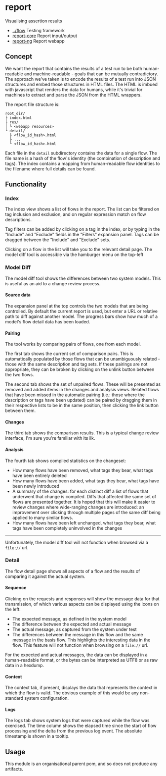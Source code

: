 
<!-- title start -->

# report

Visualising assertion results



 * [../flow](https://github.com/Mastercard/flow) Testing framework
 * [report-core](report-core) Report input/output
 * [report-ng](report-ng) Report webapp

<!-- title end -->

## Concept

We want the report that contains the results of a test run to be both human-readable and machine-readable - goals that can be mutually contradictory.
The approach we've taken is to encode the results of a test run into JSON structures and embed those structures in HTML files.
The HTML is imbued with javascript that renders the data for humans, while it's trivial for machines to extract and parse the JSON from the HTML wrappers.

The report file structure is:

```
root_dir/
├ index.html
├ res/
│ └ <webapp resources>
└ detail/
  ├ <flow_id_hash>.html
  ├ ...
  └ <flow_id_hash>.html
```

Each file in the `detail` subdirectory contains the data for a single flow.
The file name is a hash of the flow's identity (the combination of description and tags).
The index contains a mapping from human-readable flow identities to the filename where full details can be found.

## Functionality

### Index

The index view shows a list of flows in the report.
The list can be filtered on tag inclusion and exclusion, and on regular expression match on flow descriptions.

Tag filters can be added by clicking on a tag in the index, or by typing in the "Include" and "Exclude" fields in the "Filters" expansion panel.
Tags can be dragged between the "Include" and "Exclude" sets.

Clicking on a flow in the list will take you to the relevant detail page.
The model diff tool is accessible via the hamburger menu on the top-left

### Model Diff

The model diff tool shows the differences between two system models. This is useful as an aid to a change review process.

#### Source data

The expansion panel at the top controls the two models that are being controlled. By default the current report is used, but enter a URL or relative path to diff against another model.
The progress bars show how much of a model's flow detail data has been loaded.

#### Pairing

The tool works by comparing pairs of flows, one from each model.

The first tab shows the current set of comparison pairs.
This is automatically populated by those flows that can be unambiguously related - those with the same description and tag sets.
If these pairings are not appropriate, they can be broken by clicking on the unlink button between the two flows.

The second tab shows the set of unpaired flows.
These will be presented as removed and added items in the changes and analysis views.
Related flows that have been missed in the automatic pairing (i.e.: those where the description or tags have been updated) can be paired by dragging them in their respective lists to be in the same position, then clicking the link button between them.

#### Changes

The third tab shows the comparison results.
This is a typical change review interface, I'm sure you're familiar with its ilk.

#### Analysis

The fourth tab shows compiled statistics on the changeset:
 * How many flows have been removed, what tags they bear, what tags have been entirely deleted
 * How many flows have been added, what tags they bear, what tags have been newly introduced
 * A summary of the changes: for each distinct diff a list of flows that underwent that change is compiled. Diffs that affected the same set of flows are presented together.
  It is hoped that this will make it easier to review changes where wide-ranging changes are introduced: an improvement over clicking through multiple pages of the same diff being applied to many similar flows.
 * How many flows have been left unchanged, what tags they bear, what tags have been completely uninvolved in the changes

---

Unfortunately, the model diff tool will not function when browsed via a `file://` url.

### Detail

The flow detail page shows all aspects of a flow and the results of comparing it against the actual system.

#### Sequence

Clicking on the requests and responses will show the message data for that transmission, of which various aspects can be displayed using the icons on the left:
 * The expected message, as defined in the system model
 * The difference between the expected and actual message
 * The actual message, as captured from the system under test
 * The differences between the message in this flow and the same message in the basis flow. This highlights the interesting data in the flow. This feature will not function when browsing on a `file://` url.

For the expected and actual messages, the data can be displayed in a human-readable format, or the bytes can be interpreted as UTF8 or as raw data in a hexdump.

#### Context

The context tab, if present, displays the data that represents the context in which the flow is valid.
The obvious example of this would be any non-standard system configuration.

#### Logs

The logs tab shows system logs that were captured while the flow was exercised.
The time column shows the elapsed time since the start of flow processing and the delta from the previous log event. The absolute timestamp is shown in a tooltip.

## Usage

This module is an organisational parent pom, and so does not produce any artifacts.
